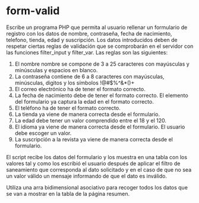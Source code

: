 # form-valid
Escribe un programa PHP que permita al usuario rellenar un formulario de registro con los datos de nombre, contraseña, fecha de nacimiento, telefono, tienda, edad y suscripción. 
Los datos introducidos deben de respetar ciertas reglas de validación que se comprobarán en el servidor con las funciones filter_input y filter_var. Las reglas son las siguientes:
1. El nombre nombre se compone de 3 a 25 caracteres con mayúsculas y minúsculas y espacios en blanco.
2. La contraseña contiene de 6 a 8 caracteres con mayúsculas, minúsculas, digitos y los símbolos !@#$%^&*()+
3. El correo electrónico ha de tener el formato correcto.
4. La fecha de nacimiento debe de tener el formato correcto. El elemento del formulario ya captura la edad en el formato correcto.
5. El teléfono ha de tener el formato correcto.
6. La tienda ya viene de manera correcta desde el formulario.
7. La edad debe tener un valor comprendido entre el 18 y el 120.
8. El idioma ya viene de manera correcta desde el formulario. El usuario debe escoger un valor.
9. La suscripción a la revista ya viene de manera correcta desde el formulario.

El script recibe los datos del formulario y los muestra en una tabla con los valores tal y como los escribió el usuario después de aplicar el filtro de saneamiento que corresponda al dato solicitado 
  y en el caso de que no sea un valor válido un mensaje informando de que el dato es inválido.

Utiliza una arra bidimensional asociativo para recoger todos los datos que se van a mostrar en la tabla de la página resumen.
